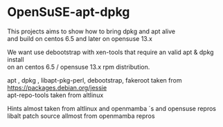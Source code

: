 OpenSuSE-apt-dpkg
=================


This projects aims to show how to bring dpkg and apt alive <br>
and build on centos 6.5 and later on opensuse 13.x <br>

We want use debootstrap with xen-tools that require an valid apt & dpkg install <br>
on an centos 6.5 / opensuse 13.x rpm distribution. <br>

apt , dpkg , libapt-pkg-perl, debootstrap, fakeroot taken from https://packages.debian.org/jessie<br>
apt-repo-tools taken from altlinux <br>

Hints almost taken from altlinux and openmamba ´s and opensuse repros <br>
libalt patch source allmost from openmamba repros <br>






